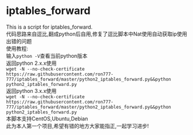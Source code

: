 # iptables_forward
This is a script for iptables_forward.  
  代码思路来自逗比,翻成python后自用,修复了逗比脚本中Nat使用自动获取ip使用出错的问题  
  使用教程:  
  输入`python -V`查看当前python版本  
  返回python 2.x.x使用  
  `wget -N --no-check-certificate https://raw.githubusercontent.com/ron777-777/iptables_forward/master/python2_iptables_forward.py&&python python2_iptables_forward.py`  
  返回python 3.x.x使用  
  `wget -N --no-check-certificate https://raw.githubusercontent.com/ron777-777/iptables_forward/master/python2_iptables_forward.py&&python python2_iptables_forward.py`  
  本脚本支持CentOS,Ubuntu,Debian  
  此为本人第一个项目,希望有错的地方大家能指正,一起学习进步!
